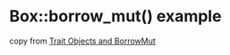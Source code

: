 # Box::borrow_mut() example

copy from [Trait Objects and BorrowMut](https://users.rust-lang.org/t/trait-objects-and-borrowmut/8520)
